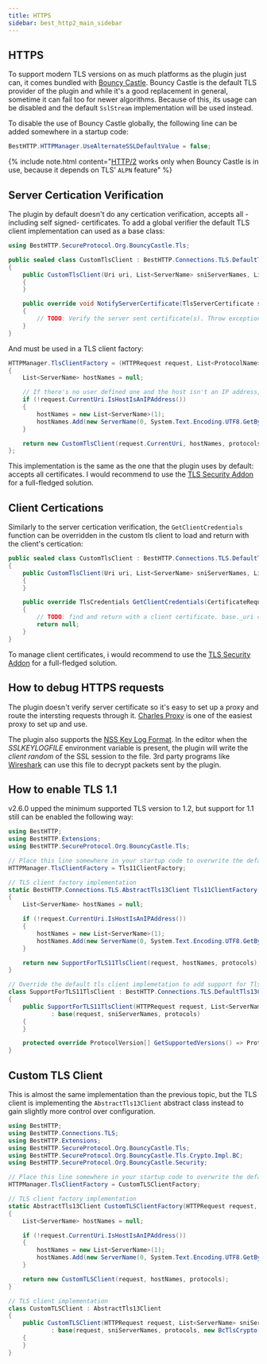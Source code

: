```yaml
---
title: HTTPS
sidebar: best_http2_main_sidebar
---
```


## HTTPS

To support modern TLS versions on as much platforms as the plugin just can, it comes bundled with [Bouncy Castle](https://github.com/bcgit/bc-csharp/). Bouncy Castle is the default TLS provider of the plugin and while it's a good replacement in general, sometime it can fail too for newer algorithms. Because of this, its usage can be disabled and the default `SslStream` implementation will be used instead.

To disable the use of Bouncy Castle globally, the following line can be added somewhere in a startup code:

```csharp
BestHTTP.HTTPManager.UseAlternateSSLDefaultValue = false;
```

{% include note.html content="[HTTP/2](HTTP2.md) works only when Bouncy Castle is in use, because it depends on TLS' `ALPN` feature" %}

## Server Certication Verification

The plugin by default doesn't do any certication verification, accepts all -including self signed- certificates. To add a global verifier the default TLS client implementation can used as a base class:

```csharp
using BestHTTP.SecureProtocol.Org.BouncyCastle.Tls;

public sealed class CustomTlsClient : BestHTTP.Connections.TLS.DefaultTls13Client
{
    public CustomTlsClient(Uri uri, List<ServerName> sniServerNames, List<ProtocolName> protocols) : base(uri, sniServerNames, protocols)
    {
    }

    public override void NotifyServerCertificate(TlsServerCertificate serverCertificate)
    {
        // TODO: Verify the server sent certificate(s). Throw exceptions when invalid.
    }
}
```

And must be used in a TLS client factory:
```csharp
HTTPManager.TlsClientFactory = (HTTPRequest request, List<ProtocolName> protocols) =>
{
    List<ServerName> hostNames = null;

    // If there's no user defined one and the host isn't an IP address, add the default one
    if (!request.CurrentUri.IsHostIsAnIPAddress())
    {
        hostNames = new List<ServerName>(1);
        hostNames.Add(new ServerName(0, System.Text.Encoding.UTF8.GetBytes(request.CurrentUri.Host)));
    }

    return new CustomTlsClient(request.CurrentUri, hostNames, protocols);
};
```

This implementation is the same as the one that the plugin uses by default: accepts all certificates. I would recommend to use the [TLS Security Addon](https://assetstore.unity.com/packages/tools/network/best-http-2-tls-security-addon-184441?aid=1101lfX8E) for a full-fledged solution.

## Client Certications

Similarly to the server certication verification, the `GetClientCredentials` function can be overridden in the custom tls client to load and return with the client's certication:

```csharp
public sealed class CustomTlsClient : BestHTTP.Connections.TLS.DefaultTls13Client
{
    public CustomTlsClient(Uri uri, List<ServerName> sniServerNames, List<ProtocolName> protocols) : base(uri, sniServerNames, protocols)
    {
    }

    public override TlsCredentials GetClientCredentials(CertificateRequest certificateRequest)
    {
        // TODO: find and return with a client certificate. base._uri contains the original uri the plugin trying to connect to.
        return null;
    }
}
```

To manage client certificates, i would recommend to use the [TLS Security Addon](https://assetstore.unity.com/packages/tools/network/best-http-2-tls-security-addon-184441?aid=1101lfX8E) for a full-fledged solution.

## How to debug HTTPS requests

The plugin doesn't verify server certificate so it's easy to set up a proxy and route the intersting requests through it. [Charles Proxy](https://www.charlesproxy.com) is one of the easiest proxy to set up and use.

The plugin also supports the [NSS Key Log Format](https://developer.mozilla.org/en-US/docs/Mozilla/Projects/NSS/Key_Log_Format). In the editor when the *SSLKEYLOGFILE* environment variable is present, the plugin will write the *client random* of the SSL session to the file. 3rd party programs like [Wireshark](https://wiki.wireshark.org/TLS) can use this file to decrypt packets sent by the plugin.

## How to enable TLS 1.1

v2.6.0 upped the minimum supported TLS version to 1.2, but support for 1.1 still can be enabled the following way:

```csharp
using BestHTTP;
using BestHTTP.Extensions;
using BestHTTP.SecureProtocol.Org.BouncyCastle.Tls;

// Place this line somewhere in your startup code to overwrite the default factory method
HTTPManager.TlsClientFactory = Tls11ClientFactory;

// TLS client factory implementation
static BestHTTP.Connections.TLS.AbstractTls13Client Tls11ClientFactory(HTTPRequest request, List<ProtocolName> protocols)
{
    List<ServerName> hostNames = null;

    if (!request.CurrentUri.IsHostIsAnIPAddress())
    {
        hostNames = new List<ServerName>(1);
        hostNames.Add(new ServerName(0, System.Text.Encoding.UTF8.GetBytes(request.CurrentUri.Host)));
    }

    return new SupportForTLS11TlsClient(request, hostNames, protocols);
}

// Override the default tls client implemetation to add support for Tls v1.1
class SupportForTLS11TlsClient : BestHTTP.Connections.TLS.DefaultTls13Client
{
    public SupportForTLS11TlsClient(HTTPRequest request, List<ServerName> sniServerNames, List<ProtocolName> protocols)
            : base(request, sniServerNames, protocols)
    {
    }

    protected override ProtocolVersion[] GetSupportedVersions() => ProtocolVersion.TLSv13.DownTo(ProtocolVersion.TLSv11);
}
```

## Custom TLS Client

This is almost the same implementation than the previous topic, but the TLS client is implementing the `AbstractTls13Client` abstract class instead to gain slightly more control over configuration.

```csharp
using BestHTTP;
using BestHTTP.Connections.TLS;
using BestHTTP.Extensions;
using BestHTTP.SecureProtocol.Org.BouncyCastle.Tls;
using BestHTTP.SecureProtocol.Org.BouncyCastle.Tls.Crypto.Impl.BC;
using BestHTTP.SecureProtocol.Org.BouncyCastle.Security;

// Place this line somewhere in your startup code to overwrite the default factory method
HTTPManager.TlsClientFactory = CustomTLSClientFactory;

// TLS client factory implementation
static AbstractTls13Client CustomTLSClientFactory(HTTPRequest request, List<ProtocolName> protocols)
{
    List<ServerName> hostNames = null;

    if (!request.CurrentUri.IsHostIsAnIPAddress())
    {
        hostNames = new List<ServerName>(1);
        hostNames.Add(new ServerName(0, System.Text.Encoding.UTF8.GetBytes(request.CurrentUri.Host)));
    }

    return new CustomTLSClient(request, hostNames, protocols);
}

// TLS client implementation
class CustomTLSClient : AbstractTls13Client
{
    public CustomTLSClient(HTTPRequest request, List<ServerName> sniServerNames, List<ProtocolName> protocols)
            : base(request, sniServerNames, protocols, new BcTlsCrypto(new SecureRandom()))
    {
    }
}
```